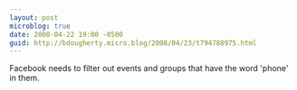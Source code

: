 ```yaml
---
layout: post
microblog: true
date: 2008-04-22 19:00 -0500
guid: http://bdougherty.micro.blog/2008/04/23/t794788975.html
---
```

Facebook needs to filter out events and groups that have the word 'phone' in them.
